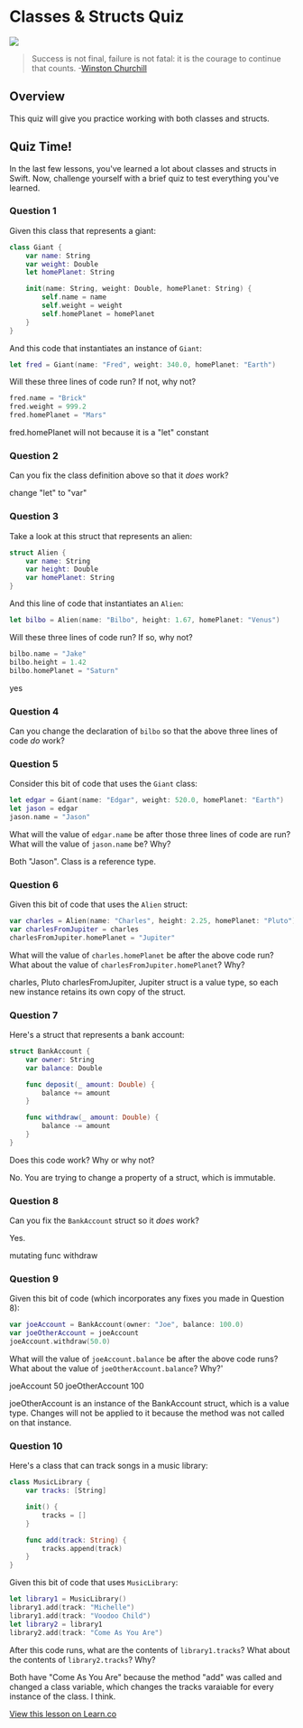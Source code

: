 # Classes & Structs Quiz

![](http://i.imgur.com/zWBjkea.jpg)  

> Success is not final, failure is not fatal: it is the courage to continue that counts. -[Winston Churchill](https://en.wikipedia.org/wiki/Winston_Churchill)

## Overview

This quiz will give you practice working with both classes and structs. 

## Quiz Time!

In the last few lessons, you've learned a lot about classes and structs in Swift. Now, challenge yourself with a brief quiz to test everything you've learned.

### Question 1

Given this class that represents a giant:

```swift
class Giant {
    var name: String
    var weight: Double
    let homePlanet: String

    init(name: String, weight: Double, homePlanet: String) {
        self.name = name
        self.weight = weight
        self.homePlanet = homePlanet
    }
}
```

And this code that instantiates an instance of `Giant`:

```swift
let fred = Giant(name: "Fred", weight: 340.0, homePlanet: "Earth")
```

Will these three lines of code run? If not, why not?

```swift
fred.name = "Brick"
fred.weight = 999.2
fred.homePlanet = "Mars"
```
fred.homePlanet will not because it is a "let" constant

### Question 2

Can you fix the class definition above so that it _does_ work?

change "let" to "var"

### Question 3

Take a look at this struct that represents an alien:

```swift
struct Alien {
    var name: String
    var height: Double
    var homePlanet: String
}
```

And this line of code that instantiates an `Alien`:

```swift
let bilbo = Alien(name: "Bilbo", height: 1.67, homePlanet: "Venus")
```

Will these three lines of code run? If so, why not?

```swift
bilbo.name = "Jake"
bilbo.height = 1.42
bilbo.homePlanet = "Saturn"
```


yes


### Question 4

Can you change the declaration of `bilbo` so that the above three lines of code _do_ work?

### Question 5

Consider this bit of code that uses the `Giant` class:

```swift
let edgar = Giant(name: "Edgar", weight: 520.0, homePlanet: "Earth")
let jason = edgar
jason.name = "Jason"
```

What will the value of `edgar.name` be after those three lines of code are run? What will the value of `jason.name` be? Why?

Both "Jason".
Class is a reference type.

### Question 6

Given this bit of code that uses the `Alien` struct:

```swift
var charles = Alien(name: "Charles", height: 2.25, homePlanet: "Pluto")
var charlesFromJupiter = charles
charlesFromJupiter.homePlanet = "Jupiter"
```

What will the value of `charles.homePlanet` be after the above code run? What about the value of `charlesFromJupiter.homePlanet`? Why?

charles, Pluto
charlesFromJupiter, Jupiter
struct is a value type, so each new instance retains its own copy of the struct.

### Question 7

Here's a struct that represents a bank account:

```swift
struct BankAccount {
    var owner: String
    var balance: Double

    func deposit(_ amount: Double) {
        balance += amount
    }

    func withdraw(_ amount: Double) {
        balance -= amount
    }
}
```

Does this code work? Why or why not?

No.  You are trying to change a property of a struct, which is immutable.  

### Question 8

Can you fix the `BankAccount` struct so it _does_ work?

Yes.

mutating func withdraw

### Question 9

Given this bit of code (which incorporates any fixes you made in Question 8):

```swift
var joeAccount = BankAccount(owner: "Joe", balance: 100.0)
var joeOtherAccount = joeAccount
joeAccount.withdraw(50.0)
```

What will the value of `joeAccount.balance` be after the above code runs? What about the value of `joeOtherAccount.balance`? Why?'

joeAccount 50
joeOtherAccount 100

joeOtherAccount is an instance of the BankAccount struct, which is a value type.  Changes will not be applied to it because the method was not called on that instance.

### Question 10

Here's a class that can track songs in a music library:

```swift
class MusicLibrary {
    var tracks: [String]

    init() {
        tracks = []
    }

    func add(track: String) {
        tracks.append(track)
    }
}
```

Given this bit of code that uses `MusicLibrary`:

```swift
let library1 = MusicLibrary()
library1.add(track: "Michelle")
library1.add(track: "Voodoo Child")
let library2 = library1
library2.add(track: "Come As You Are")
```

After this code runs, what are the contents of `library1.tracks`? What about the contents of `library2.tracks`? Why?

Both have "Come As You Are" because the method "add" was called and changed a class variable, which changes the tracks varaiable for every instance of the class.  I think.

<a href='https://learn.co/lessons/ClassesVsStructs' data-visibility='hidden'>View this lesson on Learn.co</a>
